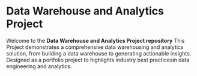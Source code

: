 # Data Warehouse and Analytics Project

Welcome to the **Data Warehouse and Analytics Project repository**
This Project demonstrates a comprehensive data warehousing and analytics solution, from building a data warehouse to generating actionable insights. Designed as a portfolio project to highlights industry best practicesin data engineering and analytics.
